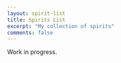 ```yaml
---
layout: spirit-list
title: Spirits List
excerpt: "My collection of spirits"
comments: false
---
```


Work in progress.